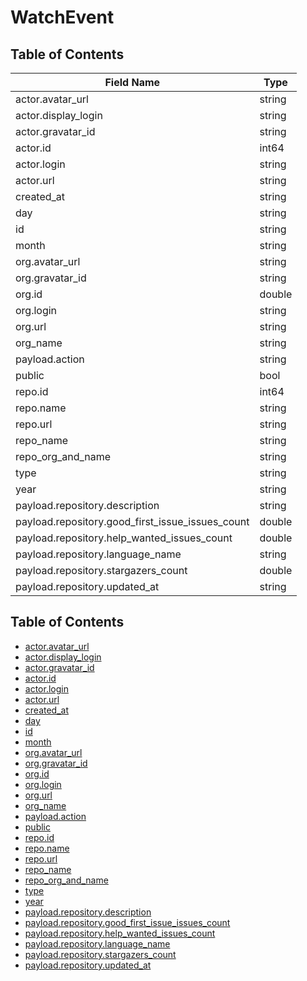 # WatchEvent

## Table of Contents

| Field Name                                       | Type   |
| ------------------------------------------------ | ------ |
| actor.avatar_url                                 | string |
| actor.display_login                              | string |
| actor.gravatar_id                                | string |
| actor.id                                         | int64  |
| actor.login                                      | string |
| actor.url                                        | string |
| created_at                                       | string |
| day                                              | string |
| id                                               | string |
| month                                            | string |
| org.avatar_url                                   | string |
| org.gravatar_id                                  | string |
| org.id                                           | double |
| org.login                                        | string |
| org.url                                          | string |
| org_name                                         | string |
| payload.action                                   | string |
| public                                           | bool   |
| repo.id                                          | int64  |
| repo.name                                        | string |
| repo.url                                         | string |
| repo_name                                        | string |
| repo_org_and_name                                | string |
| type                                             | string |
| year                                             | string |
| payload.repository.description                   | string |
| payload.repository.good_first_issue_issues_count | double |
| payload.repository.help_wanted_issues_count      | double |
| payload.repository.language_name                 | string |
| payload.repository.stargazers_count              | double |
| payload.repository.updated_at                    | string |

## Table of Contents

- [actor.avatar_url](#actor.avatar_url)
- [actor.display_login](#actor.display_login)
- [actor.gravatar_id](#actor.gravatar_id)
- [actor.id](#actor.id)
- [actor.login](#actor.login)
- [actor.url](#actor.url)
- [created_at](#created_at)
- [day](#day)
- [id](#id)
- [month](#month)
- [org.avatar_url](#org.avatar_url)
- [org.gravatar_id](#org.gravatar_id)
- [org.id](#org.id)
- [org.login](#org.login)
- [org.url](#org.url)
- [org_name](#org_name)
- [payload.action](#payload.action)
- [public](#public)
- [repo.id](#repo.id)
- [repo.name](#repo.name)
- [repo.url](#repo.url)
- [repo_name](#repo_name)
- [repo_org_and_name](#repo_org_and_name)
- [type](#type)
- [year](#year)
- [payload.repository.description](#payload.repository.description)
- [payload.repository.good_first_issue_issues_count](#payload.repository.good_first_issue_issues_count)
- [payload.repository.help_wanted_issues_count](#payload.repository.help_wanted_issues_count)
- [payload.repository.language_name](#payload.repository.language_name)
- [payload.repository.stargazers_count](#payload.repository.stargazers_count)
- [payload.repository.updated_at](#payload.repository.updated_at)


